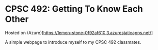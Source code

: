 # CPSC 492: Getting To Know Each Other  
Hosted on (Azure)[https://lemon-stone-0f92af610.3.azurestaticapps.net/]
  
A simple webpage to introduce myself to my CPSC 492 classmates.